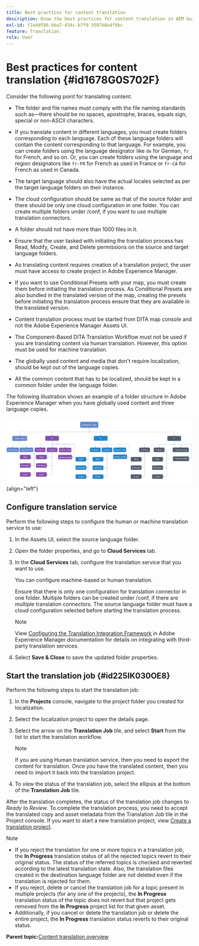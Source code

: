 ```yaml
---
title: Best practices for content translation
description: Know the best practices for content translation in AEM Guides. Learn how to configure the translation service, create a new translation project, and start the translation job.
exl-id: f2a4df86-bba7-434c-b7f9-3587b8a4f9bc
feature: Translation
role: User
---
```

# Best practices for content translation {#id1678G0S702F}

Consider the following point for translating content:

-   The folder and file names must comply with the file naming standards such as—there should be no spaces, apostrophe, braces, equals sign, special or non-ASCII characters.

-   If you translate content in different languages, you must create folders corresponding to each language. Each of these language folders will contain the content corresponding to that language. For example, you can create folders using the language designator like `de` for German, `fr` for French, and so on. Or, you can create folders using the language and region designators like `fr-FR` for French as used in France or `fr-CA` for French as used in Canada.
-   The target language should also have the actual locales selected as per the target language folders on their instance.
-   The cloud configuration should be same as that of the source folder and there should be only one cloud configuration in one folder. You can create multiple folders under /conf, if you want to use multiple translation connectors.
-   A folder should not have more than 1000 files in it.
-   Ensure that the user tasked with initiating the translation process has Read, Modify, Create, and Delete permissions on the source and target language folders.
-   As translating content requires creation of a translation project, the user must have access to create project in Adobe Experience Manager.
-   If you want to use Conditional Presets with your map, you must create them before initiating the translation process. As Conditional Presets are also bundled in the translated version of the map, creating the presets before initiating the translation process ensure that they are available in the translated version.
-   Content translation process must be started from DITA map console and not the Adobe Experience Manager Assets UI.
-   The Component-Based DITA Translation Workflow must not be used if you are translating content via human translation. However, this option must be used for machine translation.
-   The globally used content and media that don't require localization, should be kept out of the language copies.
-   All the common content that has to be localized, should be kept in a common folder under the language folder.

The following illustration shows an example of a folder structure in Adobe Experience Manager when you have globally used content and three language copies.

![](images/aem-directory_structure.png){align="left"}

## Configure translation service 

Perform the following steps to configure the human or machine translation service to use:

1.  In the Assets UI, select the source language folder.

1.  Open the folder properties, and go to **Cloud Services** tab.

1.  In the **Cloud Services** tab, configure the translation service that you want to use.

    You can configure machine-based or human translation.

    Ensure that there is only one configuration for translation connector in one folder. Multiple folders can be created under /conf, if there are multiple translation connectors. The source language folder must have a cloud configuration selected before starting the translation process.

    >[!NOTE]
    >
    > View [Configuring the Translation Integration Framework](https://experienceleague.adobe.com/docs/experience-manager-cloud-service/sites/administering/reusing-content/translation/integration-framework.html?lang=en) in Adobe Experience Manager documentation for details on integrating with third-party translation services.

1.  Select **Save & Close** to save the updated folder properties.    


## Start the translation job {#id225IK030OE8}

Perform the following steps to start the translation job:

1.  In the **Projects** console, navigate to the project folder you created for localization.

1.  Select the localization project to open the details page.

1.  Select the arrow on the **Translation Job** tile, and select **Start** from the list to start the translation workflow.

    >[!NOTE]
    >
    > If you are using Human translation service, then you need to export the content for translation. Once you have the translated content, then you need to import it back into the translation project.

1.  To view the status of the translation job, select the ellipsis at the bottom of the **Translation Job** tile.


After the translation completes, the status of the translation job changes to *Ready to Review*. To complete the translation process, you need to accept the translated copy and asset metadata from the Translation Job tile in the Project console. If you want to start a new translation project, view [Create a translation project](translate-documents-web-editor.md#create-a-translation-project).

>[!NOTE]
>
>- If you reject the translation for one or more topics in a translation job, the **In Progress** translation status of all the rejected topics revert to their original status. The status of the referred topics is checked and reverted according to the latest translation state. Also, the translation files created in the destination language folder are not deleted even if the translation is rejected for them.
>- If you reject, delete or cancel the translation job for a topic present in multiple projects (for any one of the projects), the **In Progress** translation status of the topic does not revert but that project gets removed from the **In Progress** project list for that given asset. 
>- Additionally, if you cancel or delete the translation job or delete the entire project, the **In Progress** translation status reverts to their original status.

**Parent topic:**[Content translation overview](translation.md)
